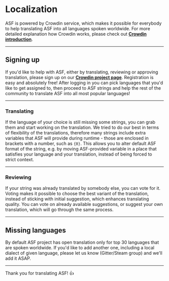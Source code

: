 # Localization

ASF is powered by Crowdin service, which makes it possible for everybody to help translating ASF into all languages spoken worldwide. For more detailed explanation how Crowdin works, please check out **[Crowdin introduction](https://support.crowdin.com/crowdin-intro/)**.

---

## Signing up

If you'd like to help with ASF, either by translating, reviewing or approving translation, please sign up on our **[Crowdin project page](http://l10n.asf.justarchi.net/)**. Registration is easy and absolutely free! After logging in you can pick languages that you'd like to get assigned to, then proceed to ASF strings and help the rest of the community to translate ASF into all most popular languages!

---

### Translating

If the language of your choice is still missing some strings, you can grab them and start working on the translation. We tried to do our best in terms of flexibility of the translations, therefore many strings include extra variables that ASF will provide during runtime - those are enclosed in brackets with a number, such as ```{0}```. This allows you to alter default ASF format of the string, e.g. by moving ASF-provided variable in a place that satisfies your language and your translation, instead of being forced to strict context.

---

### Reviewing

If your string was already translated by somebody else, you can vote for it. Voting makes it possible to choose the best variant of the translation, instead of sticking with initial suggestion, which enhances translating quality. You can vote on already available suggestions, or suggest your own translation, which will go through the same process.

---

## Missing languages

By default ASF project has open translation only for top 30 languages that are spoken worldwide. If you'd like to add another one, including a local dialect of given language, please let us know (Gitter/Steam group) and we'll add it ASAP.

---

Thank you for translating ASF! 👍 